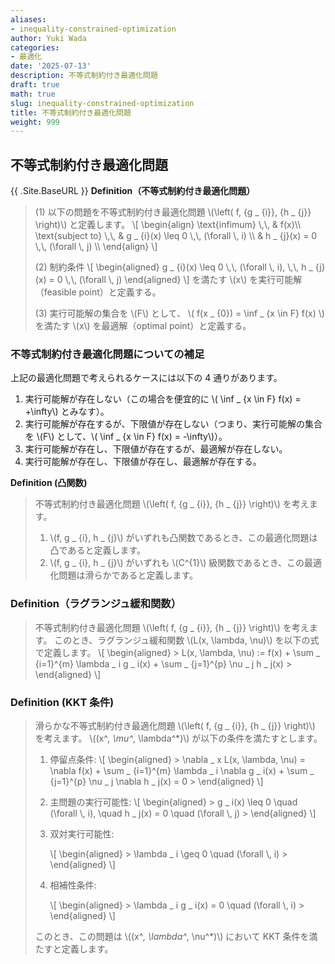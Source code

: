 ```yaml
---
aliases:
- inequality-constrained-optimization
author: Yuki Wada
categories:
- 最適化
date: '2025-07-13'
description: 不等式制約付き最適化問題
draft: true
math: true
slug: inequality-constrained-optimization
title: 不等式制約付き最適化問題
weight: 999
---
```



## 不等式制約付き最適化問題
{{ .Site.BaseURL }}
**Definition（不等式制約付き最適化問題）**
> (1) 以下の問題を不等式制約付き最適化問題 \\(\left( f\, \{g _ {i}\}\, \{h _ {j}\} \right)\\) と定義します。
> \\[   \\begin{align}   \\text{infimum} \\\,\\\, & f(x)\\\\   \\text{subject to} \\\,\\\,   & g _ {i}(x) \\leq 0 \\\,\\\, (\\forall \\\, i) \\\\   & h _ {j}(x) = 0 \\\,\\\, (\\forall \\\, j) \\\\   \\end{align}   \\]
> 
> (2) 制約条件
> \\[ \\begin{aligned}    g _ {i}(x) \\leq 0 \\\,\\\, (\\forall \\\, i)\, \\\,\\\,  h _ {j}(x) = 0 \\\,\\\, (\\forall \\\, j)    \\end{aligned} \\]
> を満たす \\(x\\) を実行可能解（feasible point）と定義する。
> 
> (3) 実行可能解の集合を \\(F\\) として、
> \\( f(x _ {0}) = \inf _ {x \in F} f(x) \\)
> を満たす \\(x\\) を最適解（optimal point）と定義する。

### 不等式制約付き最適化問題についての補足
上記の最適化問題で考えられるケースには以下の 4 通りがあります。
1. 実行可能解が存在しない（この場合を便宜的に \\( \inf _ {x \in F} f(x) = +\infty\\) とみなす）。
1. 実行可能解が存在するが、下限値が存在しない（つまり、実行可能解の集合を \\(F\\) として、\\( \inf _ {x \in F} f(x) = -\infty\\)）。
1. 実行可能解が存在し、下限値が存在するが、最適解が存在しない。
1. 実行可能解が存在し、下限値が存在し、最適解が存在する。

**Definition (凸関数)**
> 不等式制約付き最適化問題 \\(\left( f\, \{g _ {i}\}\, \{h _ {j}\} \right)\\) を考えます。  
> 1. \\(f\, g _ {i}\, h _ {j}\\) がいずれも凸関数であるとき、この最適化問題は凸であると定義します。  
> 1. \\(f\, g _ {i}\, h _ {j}\\) がいずれも \\(C^{1}\\) 級関数であるとき、この最適化問題は滑らかであると定義します。


### Definition（ラグランジュ緩和関数）
> 不等式制約付き最適化問題 \\(\left( f\, \{g _ {i}\}\, \{h _ {j}\} \right)\\) を考えます。
> このとき、ラグランジュ緩和関数 \\(L(x\, \lambda\, \nu)\\) を以下の式で定義します。
> \\[ \\begin{aligned}  > L(x\, \\lambda\, \\nu) := f(x) + \\sum _ {i=1}^{m} \\lambda _ i g _ i(x) + \\sum _ {j=1}^{p} \\nu _ j h _ j(x) >  \\end{aligned} \\]

### Definition (KKT 条件)
> 滑らかな不等式制約付き最適化問題 \\(\left( f\, \{g _ {i}\}\, \{h _ {j}\} \right)\\) を考えます。
> \\((x^*\, \mu^*\, \lambda^*)\\) が以下の条件を満たすとします。
> 1. 停留点条件:
>    \\[ \\begin{aligned}  >    \\nabla _ x L(x\, \\lambda\, \\nu) = \\nabla f(x) + \\sum _ {i=1}^{m} \\lambda _ i \\nabla g _ i(x) + \\sum _ {j=1}^{p} \\nu _ j \\nabla h _ j(x) = 0 >     \\end{aligned} \\]
> 1. 主問題の実行可能性:
>    \\[ \\begin{aligned}  >    g _ i(x) \\leq 0 \\quad (\\forall \\\, i)\, \\quad h _ j(x) = 0 \\quad (\\forall \\\, j) >     \\end{aligned} \\]
> 
> 1. 双対実行可能性:
> 
>    \\[ \\begin{aligned}  >    \\lambda _ i \\geq 0 \\quad (\\forall \\\, i) >     \\end{aligned} \\]
> 
> 1. 相補性条件:
> 
>    \\[ \\begin{aligned}  >    \\lambda _ i g _ i(x) = 0 \\quad (\\forall \\\, i) >     \\end{aligned} \\]
> 
> このとき、この問題は \\((x^*\, \lambda^*\, \nu^*)\\) において KKT 条件を満たすと定義します。


